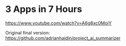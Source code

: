 # 3 Apps in 7 Hours

https://www.youtube.com/watch?v=A6g8xc0MoiY

Original final version: https://github.com/adrianhajdin/project_ai_summarizer
